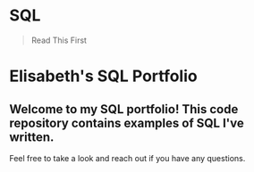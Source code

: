 # SQL
> Read This First
# Elisabeth's SQL Portfolio

## Welcome to my SQL portfolio! This code repository contains examples of SQL I've written. 

Feel free to take a look and reach out if you have any questions.
